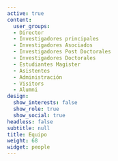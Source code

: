 ```yaml
---
active: true
content:
  user_groups:
  - Director
  - Investigadores principales
  - Investigadores Asociados
  - Investigadores Post Doctorales
  - Investigadores Doctorales
  - Estudiantes Magister
  - Asistentes 
  - Administración
  - Visitors
  - Alumni
design:
  show_interests: false
  show_role: true
  show_social: true
headless: false
subtitle: null
title: Equipo
weight: 68
widget: people
---
```




